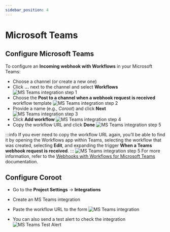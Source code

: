 ```yaml
---
sidebar_position: 4
---
```


# Microsoft Teams

## Configure Microsoft Teams

To configure an **Incoming webhook with Workflows** in your Microsoft Teams:
* Choose a channel (or create a new one)
* Click **...** next to the channel and select **Workflows**
  <img alt="MS Teams integration step 1" src="/img/docs/teams-integration-step1.png" class="card w-800"/>
* Choose the **Post to a channel when a webhook request is received** workflow template
  <img alt="MS Teams integration step 2" src="/img/docs/teams-integration-step2.png" class="card w-600"/>
* Provide a name (e.g., _Coroot_) and click **Next**
  <img alt="MS Teams integration step 3" src="/img/docs/teams-integration-step3.png" class="card w-800"/>
* Click **Add workflow**
  <img alt="MS Teams integration step 4" src="/img/docs/teams-integration-step4.png" class="card w-800"/>
* Copy the workflow URL and click **Done**
  <img alt="MS Teams integration step 5" src="/img/docs/teams-integration-step5.png" class="card w-800"/>

:::info
If you ever need to copy the workflow URL again, you’ll be able to find it by opening the Workflows app within Teams, 
selecting the workflow that was created, selecting **Edit**, and expanding the trigger **When a Teams webhook request is received**.
:::
<img alt="MS Teams integration step 5" src="/img/docs/teams-integration-url.png" class="card w-1200"/>
For more information, refer to the [Webhooks with Workflows for Microsoft Teams](https://support.microsoft.com/en-us/office/create-incoming-webhooks-with-workflows-for-microsoft-teams-8ae491c7-0394-4861-ba59-055e33f75498) documentation.

## Configure Coroot

* Go to the **Project Settings**  → **Integrations**
* Create an MS Teams integration
* Paste the workflow URL to the form
  <img alt="MS Teams integration" src="/img/docs/teams-integration.png" class="card w-800"/>

* You can also send a test alert to check the integration
  <img alt="MS Teams Test Alert" src="/img/docs/teams-integration-test.png" class="card w-800"/>
